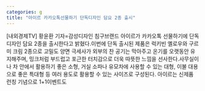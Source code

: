 ```yaml
---
categories: g
title: "아이르 카카오톡선물하기 단독디자인 담요 2종 출시"
---
```

[내외경제TV] 황윤환 기자=감성디자인 침구브랜드 아이르가 카카오톡 선물하기에 단독디자인 담요 2종을 출시한다고 밝혔다.이번에 단독 출시된 제품은 럭키빈 옐로우와 구르미 크림 2종으로 고밀도 양면 극세사가 외부의 찬 공기는 막아주고 온기를 오랫동안 유지해주며, 밍크처럼 부드럽고 포근한 터치감으로 더욱 따뜻한 느낌을 선사한다.사무실이나 차 안에서 활용하기 좋은 소형, 거실 소파나 유모차에 사용할 수 있는 대형, 이불 대용으로 좋은 특대형 등 여러 용도로 활용할 수 있는 사이즈로 구성된다. 아이르는 신제품 런칭 기념으로 1+1이벤트도